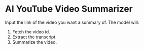 # AI YouTube Video Summarizer
Input the link of the video you want a summary of. 
The model will:
  1. Fetch the video id.
  2. Extract the transcript.
  3. Summarize the video.
